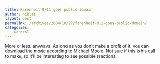 ```yaml
---
title: Farenheit 9/11 goes public domain
author: niklas
layout: post
permalink: /archives/2004/10/27/farenheit-911-goes-public-domain/
categories:
  - General
---
```

More or less, anyways. As long as you don&#8217;t make a profit of it, you can [download the movie][1] according to <a href="http://www.sundayherald.com/43167" class="broken_link">Michael Moore</a>. Not sure if this is his call to make, so it&#8217;ll be interesting to see possible reactions.

 [1]: http://marc.perkel.com/archives/000468.html
